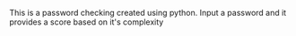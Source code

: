 This is a password checking created using python.
Input a password and it provides a score based on it's complexity
